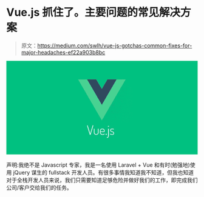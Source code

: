 # Vue.js 抓住了。主要问题的常见解决方案

> 原文：<https://medium.com/swlh/vue-js-gotchas-common-fixes-for-major-headaches-ef22a903b8bc>

![](img/e1e6074338a5fd7697d52c7c4f96c7e6.png)

声明:我绝不是 Javascript 专家，我是一名使用 Laravel + Vue 和有时(勉强地)使用 jQuery 谋生的 fullstack 开发人员。有很多事情我知道我不知道，但我也知道对于全栈开发人员来说，我们只需要知道足够危险并做好我们的工作，即完成我们公司/客户交给我们的任务。